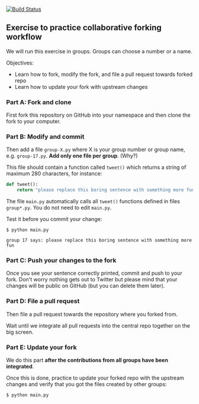 [![Build Status](https://travis-ci.org/coderefinery/forking-workflow-exercise.svg?branch=master)](https://travis-ci.org/coderefinery/forking-workflow-exercise/builds)


## Exercise to practice collaborative forking workflow

We will run this exercise in groups. Groups can choose a number or a name.

Objectives:

- Learn how to fork, modify the fork, and file a pull request towards forked repo
- Learn how to update your fork with upstream changes


### Part A: Fork and clone

First fork this repository on GitHub into your namespace and then clone the fork to your computer.


### Part B: Modify and commit

Then add a file `group-X.py` where X is your group number or group name, e.g. `group-17.py`.
**Add only one file per group**. (Why?)

This file should contain a function called `tweet()` which returns
a string of maximum 280 characters, for instance:

```python
def tweet():
    return "please replace this boring sentence with something more fun"
```

The file `main.py` automatically calls all `tweet()` functions defined in files
`group*.py`. You do not need to edit `main.py`.

Test it before you commit your change:

```shell
$ python main.py

group 17 says: please replace this boring sentence with something more fun
```

### Part C: Push your changes to the fork

Once you see your sentence correctly printed, commit and push to your fork. Don't worry
nothing gets out to Twitter but please mind that your changes will be public on
GitHub (but you can delete them later).


### Part D: File a pull request

Then file a pull request towards the repository where you forked from.

Wait until we integrate all pull requests into the central repo
together on the big screen.


### Part E: Update your fork

We do this part **after the contributions from all groups have been integrated**.

Once this is done, practice to update your forked repo with the upstream
changes and verify that you got the files created by other groups:

```shell
$ python main.py
```
